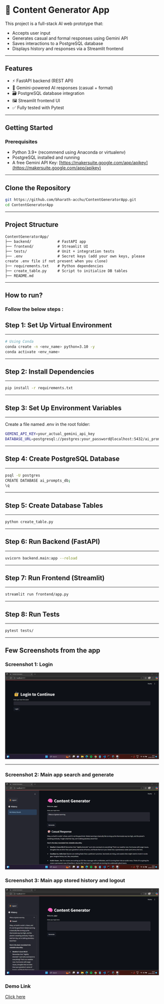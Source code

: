 # 🧠 Content Generator App

This project is a full-stack AI web prototype that:
- Accepts user input
- Generates casual and formal responses using Gemini API
- Saves interactions to a PostgreSQL database
- Displays history and responses via a Streamlit frontend

---

## Features

- ⚡️ FastAPI backend (REST API)
- 💬 Gemini-powered AI responses (casual + formal)
- 🗃️ PostgreSQL database integration
- 🖼 Streamlit frontend UI
- ✅ Fully tested with Pytest

---

## Getting Started

### Prerequisites

- Python 3.9+ (recommend using Anaconda or virtualenv)
- PostgreSQL installed and running
- A free Gemini API Key: [https://makersuite.google.com/app/apikey](https://makersuite.google.com/app/apikey)

---

## Clone the Repository

```bash
git https://github.com/bharath-acchu/ContentGeneratorApp.git
cd ContentGeneratorApp

````
----

## Project Structure

```
ContentGeneratorApp/
├── backend/            # FastAPI app
├── frontend/           # Streamlit UI
├── tests/              # Unit + integration tests
├── .env                # Secret keys (add your own keys, please create .env file if not present when you clone)
├── requirements.txt    # Python dependencies
├── create_table.py     # Script to initialize DB tables
├── README.md

```
---------
## How to run? 
### Follow the below steps :

## Step 1: Set Up Virtual Environment

-----
```bash
# Using Conda
conda create -n <env_name> python=3.10 -y
conda activate <env_name>

```
----

## Step 2: Install Dependencies

------
```bash
pip install -r requirements.txt

```
-----

## Step 3: Set Up Environment Variables
---------
Create a file named .env in the root folder:
```bash
GEMINI_API_KEY=your_actual_gemini_api_key
DATABASE_URL=postgresql://postgres:your_password@localhost:5432/ai_prompts_db

```
---------
## Step 4: Create PostgreSQL Database
---------
```bash
psql -U postgres
CREATE DATABASE ai_prompts_db;
\q

```
--------

## Step 5: Create Database Tables
---------
```bash
python create_table.py

```
---------

## Step 6: Run Backend (FastAPI)
--------
```bash
uvicorn backend.main:app --reload

```
--------

## Step 7: Run Frontend (Streamlit)
---------
```bash
streamlit run frontend/app.py

```
---------

## Step 8: Run Tests
------
```bash
pytest tests/

```
------

## Few Screenshots from the app

### Screenshot 1: Login
![](img/login.png)

---------------------------------------
### Screenshot 2: Main app search and generate
![](img/screen1.png)


### Screenshot 3: Main app stored history and logout
![](img/screen2.png)


### Demo Link
[Click here](https://ai-frontend-8zo0.onrender.com/)






